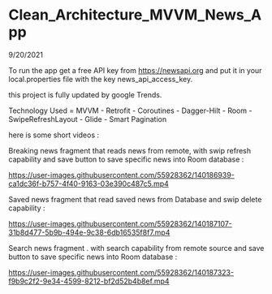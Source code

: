 # Clean_Architecture_MVVM_News_App
9/20/2021

To run the app get a free API key from https://newsapi.org and put it in your local.properties file with the key news_api_access_key.

this project is fully updated by google Trends.

Technology Used = MVVM - Retrofit - Coroutines - Dagger-Hilt - Room - SwipeRefreshLayout - Glide - Smart Pagination

here is some short videos :







Breaking news fragment that reads news from remote, with swip refresh capability and save button to save specific news into Room database :









https://user-images.githubusercontent.com/55928362/140186939-ca1dc36f-b757-4f40-9163-03e390c487c5.mp4









Saved news fragment that read saved news from Database and swip delete capability : 


https://user-images.githubusercontent.com/55928362/140187107-31b8d477-5b9b-494e-9c38-6db16535f8f7.mp4









Search news fragment . with search capability from remote source and  save button to save specific news into Room database :



https://user-images.githubusercontent.com/55928362/140187323-f9b9c2f2-9e34-4599-8212-bf2d52b4b8ef.mp4


